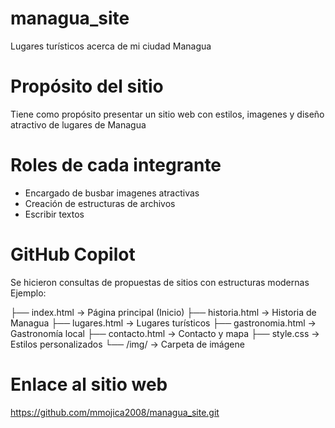 # managua_site
Lugares turísticos acerca de mi ciudad Managua

# Propósito del sitio
Tiene como propósito presentar un sitio web con estilos, imagenes y diseño atractivo de lugares de Managua

# Roles de cada integrante
- Encargado de busbar imagenes atractivas
- Creación de estructuras de archivos
- Escribir textos

# GitHub Copilot
Se hicieron consultas de propuestas de sitios con estructuras modernas
Ejemplo:

├── index.html              → Página principal (Inicio)
├── historia.html           → Historia de Managua
├── lugares.html            → Lugares turísticos
├── gastronomia.html        → Gastronomía local
├── contacto.html           → Contacto y mapa
├── style.css               → Estilos personalizados
└── /img/                   → Carpeta de imágene

# Enlace al sitio web
https://github.com/mmojica2008/managua_site.git
